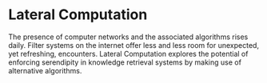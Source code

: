 # Lateral Computation

The presence of computer networks and the associated algorithms rises daily. Filter systems on the internet offer less and less room for unexpected, yet refreshing, encounters. Lateral Computation explores the potential of enforcing serendipity in knowledge retrieval systems by making use of alternative algorithms.

